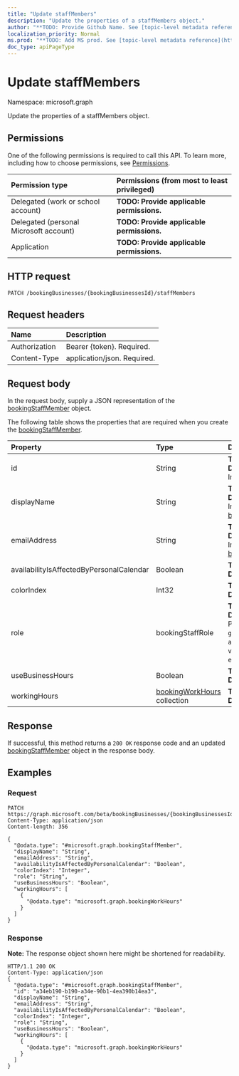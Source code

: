 ```yaml
---
title: "Update staffMembers"
description: "Update the properties of a staffMembers object."
author: "**TODO: Provide Github Name. See [topic-level metadata reference](https://msgo.azurewebsites.net/add/document/guidelines/metadata.html#topic-level-metadata)**"
localization_priority: Normal
ms.prod: "**TODO: Add MS prod. See [topic-level metadata reference](https://msgo.azurewebsites.net/add/document/guidelines/metadata.html#topic-level-metadata)**"
doc_type: apiPageType
---
```


# Update staffMembers

Namespace: microsoft.graph

Update the properties of a staffMembers object.

## Permissions
One of the following permissions is required to call this API. To learn more, including how to choose permissions, see [Permissions](/concepts/permissions-reference.md).

|Permission type|Permissions (from most to least privileged)|
|:---|:---|
|Delegated (work or school account)|**TODO: Provide applicable permissions.**|
|Delegated (personal Microsoft account)|**TODO: Provide applicable permissions.**|
|Application|**TODO: Provide applicable permissions.**|

## HTTP request

<!-- {
  "blockType": "ignored"
}
-->
``` http
PATCH /bookingBusinesses/{bookingBusinessesId}/staffMembers
```

## Request headers
|Name|Description|
|:---|:---|
|Authorization|Bearer {token}. Required.|
|Content-Type|application/json. Required.|

## Request body
In the request body, supply a JSON representation of the [bookingStaffMember](../resources/bookingstaffmember.md) object.

The following table shows the properties that are required when you create the [bookingStaffMember](../resources/bookingstaffmember.md).

|Property|Type|Description|
|:---|:---|:---|
|id|String|**TODO: Add Description** Inherited from [entity](../resources/entity.md)|
|displayName|String|**TODO: Add Description** Inherited from [bookingNamedEntity](../resources/bookingnamedentity.md)|
|emailAddress|String|**TODO: Add Description** Inherited from [bookingPerson](../resources/bookingperson.md)|
|availabilityIsAffectedByPersonalCalendar|Boolean|**TODO: Add Description**|
|colorIndex|Int32|**TODO: Add Description**|
|role|bookingStaffRole|**TODO: Add Description**. Possible values are: `guest`, `administrator`, `viewer`, `externalGuest`.|
|useBusinessHours|Boolean|**TODO: Add Description**|
|workingHours|[bookingWorkHours](../resources/bookingworkhours.md) collection|**TODO: Add Description**|



## Response

If successful, this method returns a `200 OK` response code and an updated [bookingStaffMember](../resources/bookingstaffmember.md) object in the response body.

## Examples

### Request
<!-- {
  "blockType": "request",
  "name": "update_staffmembers"
}
-->
``` http
PATCH https://graph.microsoft.com/beta/bookingBusinesses/{bookingBusinessesId}/staffMembers
Content-Type: application/json
Content-length: 356

{
  "@odata.type": "#microsoft.graph.bookingStaffMember",
  "displayName": "String",
  "emailAddress": "String",
  "availabilityIsAffectedByPersonalCalendar": "Boolean",
  "colorIndex": "Integer",
  "role": "String",
  "useBusinessHours": "Boolean",
  "workingHours": [
    {
      "@odata.type": "microsoft.graph.bookingWorkHours"
    }
  ]
}
```

### Response
**Note:** The response object shown here might be shortened for readability.
<!-- {
  "blockType": "response",
  "truncated": true
}
-->
``` http
HTTP/1.1 200 OK
Content-Type: application/json
{
  "@odata.type": "#microsoft.graph.bookingStaffMember",
  "id": "a34eb190-b190-a34e-90b1-4ea390b14ea3",
  "displayName": "String",
  "emailAddress": "String",
  "availabilityIsAffectedByPersonalCalendar": "Boolean",
  "colorIndex": "Integer",
  "role": "String",
  "useBusinessHours": "Boolean",
  "workingHours": [
    {
      "@odata.type": "microsoft.graph.bookingWorkHours"
    }
  ]
}
```

